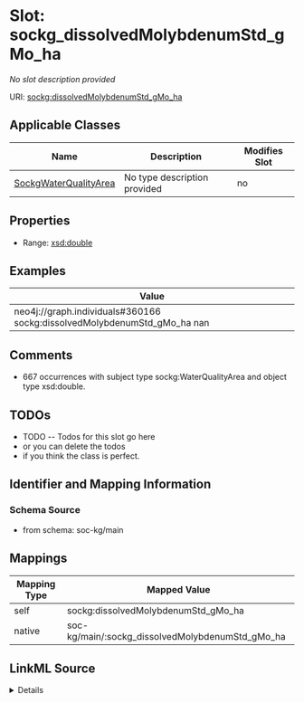 

# Slot: sockg_dissolvedMolybdenumStd_gMo_ha


_No slot description provided_





URI: [sockg:dissolvedMolybdenumStd_gMo_ha](http://www.semanticweb.org/sockg/ontologies/2024/0/soil-carbon-ontology/dissolvedMolybdenumStd_gMo_ha)



<!-- no inheritance hierarchy -->





## Applicable Classes

| Name | Description | Modifies Slot |
| --- | --- | --- |
| [SockgWaterQualityArea](../classes/SockgWaterQualityArea.md) | No type description provided |  no  |







## Properties

* Range: [xsd:double](http://www.w3.org/2001/XMLSchema#double)






## Examples

| Value |
| --- |
| neo4j://graph.individuals#360166 sockg:dissolvedMolybdenumStd_gMo_ha nan |

## Comments

* 667 occurrences with subject type sockg:WaterQualityArea and object type xsd:double.

## TODOs

* TODO -- Todos for this slot go here
* or you can delete the todos
* if you think the class is perfect.

## Identifier and Mapping Information







### Schema Source


* from schema: soc-kg/main




## Mappings

| Mapping Type | Mapped Value |
| ---  | ---  |
| self | sockg:dissolvedMolybdenumStd_gMo_ha |
| native | soc-kg/main/:sockg_dissolvedMolybdenumStd_gMo_ha |




## LinkML Source

<details>
```yaml
name: sockg_dissolvedMolybdenumStd_gMo_ha
description: No slot description provided
todos:
- TODO -- Todos for this slot go here
- or you can delete the todos
- if you think the class is perfect.
comments:
- 667 occurrences with subject type sockg:WaterQualityArea and object type xsd:double.
examples:
- value: neo4j://graph.individuals#360166 sockg:dissolvedMolybdenumStd_gMo_ha nan
from_schema: soc-kg/main
rank: 1000
slot_uri: sockg:dissolvedMolybdenumStd_gMo_ha
alias: sockg_dissolvedMolybdenumStd_gMo_ha
domain_of:
- sockg_WaterQualityArea
range: double

```
</details>